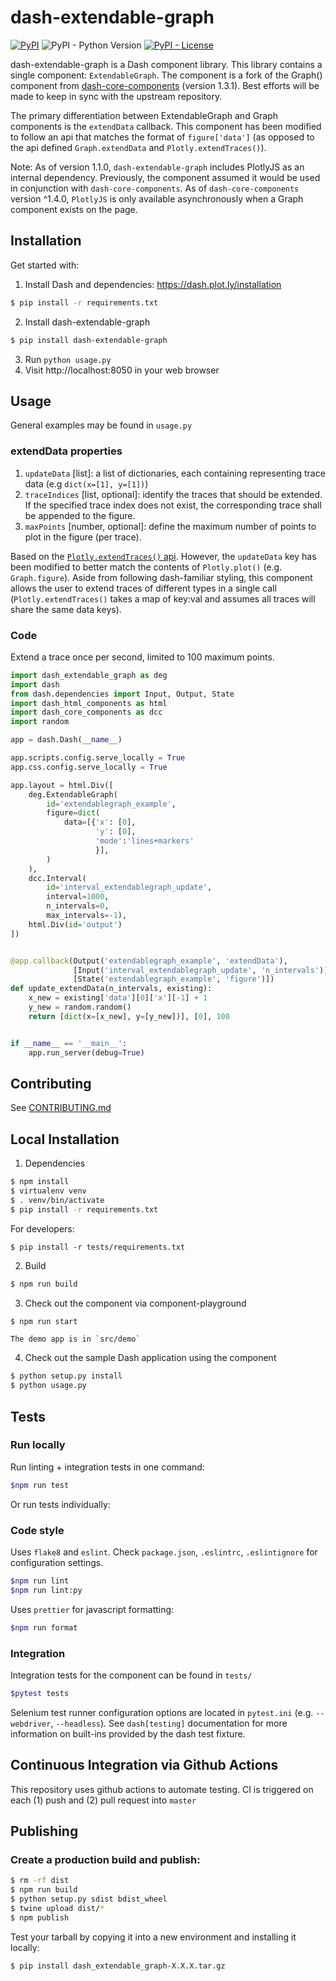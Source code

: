 # dash-extendable-graph

[![PyPI](https://img.shields.io/pypi/v/dash-extendable-graph.svg)](https://pypi.org/project/dash-extendable-graph/)
![PyPI - Python Version](https://img.shields.io/pypi/pyversions/dash-extendable-graph.svg)
[![PyPI - License](https://img.shields.io/pypi/l/dash-extendable-graph.svg)](./LICENSE)

dash-extendable-graph is a Dash component library. This library contains a single component: `ExtendableGraph`. The component is a fork of the Graph() component from [dash-core-components](https://github.com/plotly/dash-core-components) (version 1.3.1). Best efforts will be made to keep in sync with the upstream repository. 

The primary differentiation between ExtendableGraph and Graph components is the `extendData` callback. This component has been modified to follow an api that matches the format of `figure['data']` (as opposed to the api defined `Graph.extendData` and `Plotly.extendTraces()`).

Note: As of version 1.1.0, `dash-extendable-graph` includes PlotlyJS as an internal dependency. Previously, the component assumed it would be used in conjunction with `dash-core-components`. As of `dash-core-components` version ^1.4.0, `PlotlyJS` is only available asynchronously when a Graph component exists on the page.

## Installation

Get started with:
1. Install Dash and dependencies: https://dash.plot.ly/installation
```bash
$ pip install -r requirements.txt
```
2. Install dash-extendable-graph
```bash
$ pip install dash-extendable-graph
```
3. Run `python usage.py`
4. Visit http://localhost:8050 in your web browser

## Usage

General examples may be found in `usage.py`

### extendData properties

1. `updateData` [list]: a list of dictionaries, each containing representing trace data (e.g `dict(x=[1], y=[1])`)
2. `traceIndices` [list, optional]: identify the traces that should be extended. If the specified trace index does not exist, the corresponding trace shall be appended to the figure.
3. `maxPoints` [number, optional]: define the maximum number of points to plot in the figure (per trace).

Based on the [`Plotly.extendTraces()` api](https://github.com/plotly/plotly.js/blob/master/src/plot_api/plot_api.js#L979). However, the `updateData` key has been modified to better match the contents of `Plotly.plot()` (e.g. `Graph.figure`). Aside from following dash-familiar styling, this component allows the user to extend traces of different types in a single call (`Plotly.extendTraces()` takes a map of key:val and assumes all traces will share the same data keys).

### Code

Extend a trace once per second, limited to 100 maximum points.

```python
import dash_extendable_graph as deg
import dash
from dash.dependencies import Input, Output, State
import dash_html_components as html
import dash_core_components as dcc
import random

app = dash.Dash(__name__)

app.scripts.config.serve_locally = True
app.css.config.serve_locally = True

app.layout = html.Div([
    deg.ExtendableGraph(
        id='extendablegraph_example',
        figure=dict(
            data=[{'x': [0],
                   'y': [0],
                   'mode':'lines+markers'
                   }],
        )
    ),
    dcc.Interval(
        id='interval_extendablegraph_update',
        interval=1000,
        n_intervals=0,
        max_intervals=-1),
    html.Div(id='output')
])


@app.callback(Output('extendablegraph_example', 'extendData'),
              [Input('interval_extendablegraph_update', 'n_intervals')],
              [State('extendablegraph_example', 'figure')])
def update_extendData(n_intervals, existing):
    x_new = existing['data'][0]['x'][-1] + 1
    y_new = random.random()
    return [dict(x=[x_new], y=[y_new])], [0], 100


if __name__ == '__main__':
    app.run_server(debug=True)

```

## Contributing

See [CONTRIBUTING.md](./CONTRIBUTING.md)

## Local Installation

1. Dependencies
```bash
$ npm install
$ virtualenv venv
$ . venv/bin/activate
$ pip install -r requirements.txt
```

For developers:
```
$ pip install -r tests/requirements.txt
```

2. Build
```bash
$ npm run build
```
3. Check out the component via component-playground
```bash
$ npm run start
```
    The demo app is in `src/demo`
4. Check out the sample Dash application using the component    
```bash
$ python setup.py install
$ python usage.py
```

## Tests

### Run locally

Run linting + integration tests in one command: 

```bash 
$npm run test
```

Or run tests individually:

### Code style

Uses `flake8` and `eslint`. Check `package.json`, `.eslintrc`, `.eslintignore` for configuration settings.
```bash
$npm run lint
$npm run lint:py
```

Uses `prettier` for javascript formatting:
```bash
$npm run format
```

### Integration

Integration tests for the component can be found in `tests/`
```bash
$pytest tests
```

Selenium test runner configuration options are located in `pytest.ini` (e.g. `--webdriver`, `--headless`). See `dash[testing]` documentation for more information on built-ins provided by the dash test fixture.

## Continuous Integration via Github Actions

This repository uses github actions to automate testing. CI is triggered on each (1) push and (2) pull request into `master`

## Publishing

### Create a production build and publish:

```bash
$ rm -rf dist
$ npm run build
$ python setup.py sdist bdist_wheel
$ twine upload dist/*
$ npm publish
```

Test your tarball by copying it into a new environment and installing it locally:
```bash
$ pip install dash_extendable_graph-X.X.X.tar.gz
```
